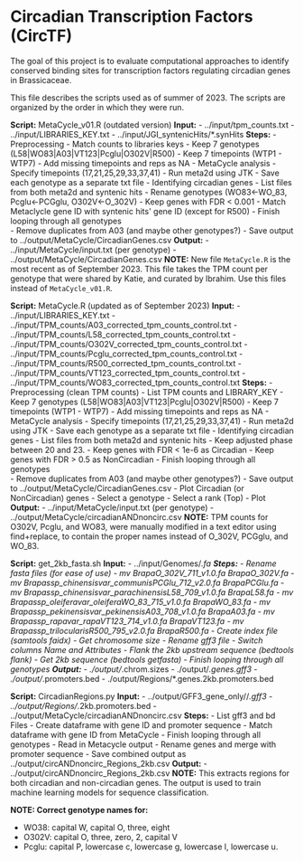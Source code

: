 # Circadian Transcription Factors (CircTF)

The goal of this project is to evaluate computational approaches to identify conserved binding sites for transcription factors regulating circadian genes in Brassicaceae.

This file describes the scripts used as of summer of 2023. The scripts are organized by the order in which they were run.


**Script:** 
    MetaCycle_v01.R (outdated version)
**Input:**
    - ../input/tpm_counts.txt
    - ../input/LIBRARIES_KEY.txt
    - ../input/JGI_syntenicHits/*.synHits
**Steps:**
    - Preprocessing
        - Match counts to libraries keys
        - Keep 7 genotypes (L58|WO83|A03|VT123|Pcglu|O302V|R500)
        - Keep 7 timepoints (WTP1 - WTP7)
        - Add missing timepoints and reps as NA
    - MetaCycle analysis
        - Specify timepoints (17,21,25,29,33,37,41)
        - Run meta2d using JTK
        - Save each genotype as a separate txt file
    - Identifying circadian genes
        - List files from both meta2d and syntenic hits
        - Rename genotypes (WO83<-WO_83, Pcglu<-PCGglu, O302V<-O_302V)
        - Keep genes with FDR < 0.001
        - Match Metaclycle gene ID with syntenic hits' gene ID (except for R500)
        - Finish looping through all genotypes  
        - Remove duplicates from A03 (and maybe other genotypes?)
        - Save output to ../output/MetaCycle/CircadianGenes.csv
**Output:**
    - ../input/MetaCycle/input.txt (per genotype)
    - ../output/MetaCycle/CircadianGenes.csv
**NOTE:** New file `MetaCycle.R` is the most recent as of September 2023. This file takes the TPM count per genotype that were shared by Katie, and curated by Ibrahim. Use this files instead of `MetaCycle_v01.R`.



**Script:** 
    MetaCycle.R (updated as of September 2023)
**Input:**
    - ../input/LIBRARIES_KEY.txt
    - ../input/TPM_counts/A03_corrected_tpm_counts_control.txt
    - ../input/TPM_counts/L58_corrected_tpm_counts_control.txt
    - ../input/TPM_counts/O302V_corrected_tpm_counts_control.txt
    - ../input/TPM_counts/Pcglu_corrected_tpm_counts_control.txt
    - ../input/TPM_counts/R500_corrected_tpm_counts_control.txt
    - ../input/TPM_counts/VT123_corrected_tpm_counts_control.txt
    - ../input/TPM_counts/WO83_corrected_tpm_counts_control.txt
**Steps:**
    - Preprocessing (clean TPM counts)
        - List TPM counts and LIBRARY_KEY
        - Keep 7 genotypes (L58|WO83|A03|VT123|Pcglu|O302V|R500)
        - Keep 7 timepoints (WTP1 - WTP7)
        - Add missing timepoints and reps as NA
    - MetaCycle analysis
        - Specify timepoints (17,21,25,29,33,37,41)
        - Run meta2d using JTK
        - Save each genotype as a separate txt file
    - Identifying circadian genes
        - List files from both meta2d and syntenic hits
        - Keep adjusted phase between 20 and 23.
        - Keep genes with FDR < 1e-6 as Circadian
        - Keep genes with FDR > 0.5 as NonCircadian
        - Finish looping through all genotypes  
        - Remove duplicates from A03 (and maybe other genotypes?)
        - Save output to ../output/MetaCycle/CircadianGenes.csv
    - Plot Circadian (or NonCircadian) genes
        - Select a genotype
        - Select a rank (Top)
        - Plot
**Output:**
    - ../input/MetaCycle/input.txt (per genotype)
    - ../output/MetaCycle/circadianANDnoncirc.csv
**NOTE:** TPM counts for O302V, Pcglu, and WO83, were manually modified in a text editor using find+replace, to contain the proper names instead of O_302V, PCGglu, and WO_83.



**Script:**
    get_2kb_fasta.sh
**Input:**
    - ../input/Genomes/*.fa
**Steps:**
    - Rename fasta files (for ease of use)
        - mv BrapaO_302V_711_v1.0.fa BrapaO_302V.fa
        - mv Brapassp_chinensisvar_communisPCGlu_712_v2.0.fa BrapaPCGlu.fa
        - mv Brapassp_chinensisvar_parachinensisL58_709_v1.0.fa BrapaL58.fa
        - mv Brapassp_oleiferavar_oleiferaWO_83_715_v1.0.fa BrapaWO_83.fa
        - mv Brapassp_pekinensisvar_pekinensisA03_708_v1.0.fa BrapaA03.fa
        - mv Brapassp_rapavar_rapaVT123_714_v1.0.fa BrapaVT123.fa
        - mv Brapassp_trilocularisR500_795_v2.0.fa BrapaR500.fa
    - Create index file (samtools faidx)
    - Get chromosome size
    - Rename gff3 file
    - Switch columns Name and Attributes
    - Flank the 2kb upstream sequence (bedtools flank)
    - Get 2kb sequence (bedtools getfasta)
    - Finish looping through all genotypes
**Output:**
    - ./output/*.chrom.sizes
    - ./output/*.genes.gff3
    - ./output/*.promoters.bed
    - ./output/Regions/*.genes.2kb.promoters.bed



**Script:** 
    CircadianRegions.py
**Input:**
    - ../output/GFF3_gene_only//*.gff3
    - ../output/Regions/*.2kb.promoters.bed
    - ../output/MetaCycle/circadianANDnoncirc.csv
**Steps:**
    - List gff3 and bd Files
    - Create dataframe with gene ID and promoter sequence
    - Match dataframe with gene ID from MetaCycle
    - Finish looping through all genotypes
    - Read in Metacycle output
    - Rename genes and merge with promoter sequence
    - Save combined output as ../output/circANDnoncirc_Regions_2kb.csv
**Output:**
    - ../output/circANDnoncirc_Regions_2kb.csv
**NOTE:** This extracts regions for both circadian and non-circadian genes. The output is used to train machine learning models for sequence classification.



**NOTE: Correct genotype names for:**
- WO38: capital W, capital O, three, eight
- O302V: capital O, three, zero, 2, capital V
- Pcglu: capital P, lowercase c, lowercase g, lowercase l, lowercase u.
